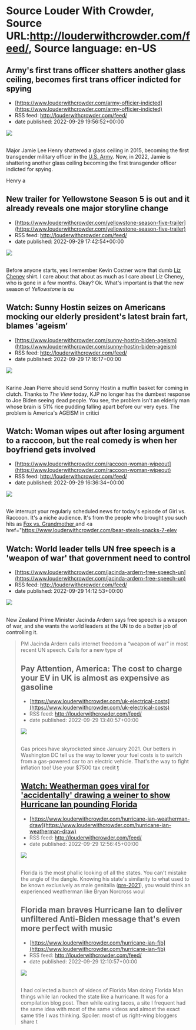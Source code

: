 # Source Louder With Crowder, Source URL:http://louderwithcrowder.com/feed/, Source language: en-US

## Army's first trans officer shatters another glass ceiling, becomes first trans officer indicted for spying
 - [https://www.louderwithcrowder.com/army-officier-indicted](https://www.louderwithcrowder.com/army-officier-indicted)
 - RSS feed: http://louderwithcrowder.com/feed/
 - date published: 2022-09-29 19:56:52+00:00

<img src="https://www.louderwithcrowder.com/media-library/image.png?id=31844236&amp;width=1200&amp;height=800&amp;coordinates=0%2C0%2C24%2C0" /><br /><br /><p>Major Jamie Lee Henry shattered a glass ceiling in 2015, becoming the first transgender military officer in the <a href="https://www.louderwithcrowder.com/army-woke-ad-emma-cringe" target="_blank">U.S. Army</a>. Now, in 2022, Jamie is shattering another glass ceiling becoming the first transgender officer indicted for spying.</p><p>Henry a

## New trailer for Yellowstone Season 5 is out and it already reveals one major storyline change
 - [https://www.louderwithcrowder.com/yellowstone-season-five-trailer](https://www.louderwithcrowder.com/yellowstone-season-five-trailer)
 - RSS feed: http://louderwithcrowder.com/feed/
 - date published: 2022-09-29 17:42:54+00:00

<img src="https://www.louderwithcrowder.com/media-library/image.png?id=31843857&amp;width=1200&amp;height=800&amp;coordinates=24%2C0%2C0%2C0" /><br /><br /><p>Before anyone starts, yes I remember Kevin Costner wore that dumb <a href="https://www.louderwithcrowder.com/january-6th-debunk-trump" target="_blank">Liz Cheney</a> shirt. I care about that about as much as I care about Liz Cheney, who is gone in a few months. Okay? Ok. What's important is that the new season of <em>Yellowstone</em> is ou

## Watch: Sunny Hostin seizes on Americans mocking our elderly president's latest brain fart, blames 'ageism’
 - [https://www.louderwithcrowder.com/sunny-hostin-biden-ageism](https://www.louderwithcrowder.com/sunny-hostin-biden-ageism)
 - RSS feed: http://louderwithcrowder.com/feed/
 - date published: 2022-09-29 17:16:17+00:00

<img src="https://www.louderwithcrowder.com/media-library/image.png?id=31843732&amp;width=1200&amp;height=800&amp;coordinates=24%2C0%2C0%2C0" /><br /><br /><p>Karine Jean Pierre should send Sonny Hostin a muffin basket for coming in clutch. Thanks to <em>The View</em> today, KJP no longer has the dumbest response to Joe Biden seeing dead people. You see, the problem isn't an elderly man whose brain is 51% rice pudding falling apart before our very eyes. The problem is America's AGEISM in critici

## Watch: Woman wipes out after losing argument to a raccoon, but the real comedy is when her boyfriend gets involved
 - [https://www.louderwithcrowder.com/raccoon-woman-wipeout](https://www.louderwithcrowder.com/raccoon-woman-wipeout)
 - RSS feed: http://louderwithcrowder.com/feed/
 - date published: 2022-09-29 16:36:34+00:00

<img src="https://www.louderwithcrowder.com/media-library/image.png?id=31843501&amp;width=1245&amp;height=700&amp;coordinates=0%2C0%2C0%2C83" /><br /><br /><p>We interrupt your regularly scheduled news for today's episode of Girl vs. Raccoon. It's a niche audience. It's from the people who brought you such hits as <a href="https://www.louderwithcrowder.com/woman-attacked-by-rabid-fox" target="_blank">Fox vs. Grandmother </a>and <a href="https://www.louderwithcrowder.com/bear-steals-snacks-7-elev

## Watch: World leader tells UN free speech is a 'weapon of war' that government need to control
 - [https://www.louderwithcrowder.com/jacinda-ardern-free-speech-un](https://www.louderwithcrowder.com/jacinda-ardern-free-speech-un)
 - RSS feed: http://louderwithcrowder.com/feed/
 - date published: 2022-09-29 14:12:53+00:00

<img src="https://www.louderwithcrowder.com/media-library/image.png?id=31842589&amp;width=1200&amp;height=800&amp;coordinates=67%2C0%2C250%2C0" /><br /><br /><p>New Zealand Prime Minister Jacinda Ardern says free speech is a weapon of war, and she wants the world leaders at the UN to do a better job of controlling it. </p><div class="rm-embed embed-media"><blockquote class="twitter-tweet">PM Jacinda Ardern calls internet freedom a “weapon of war” in most recent UN speech. Calls for a new type of

## Pay Attention, America: The cost to charge your EV in UK is almost as expensive as gasoline
 - [https://www.louderwithcrowder.com/uk-electrical-costs](https://www.louderwithcrowder.com/uk-electrical-costs)
 - RSS feed: http://louderwithcrowder.com/feed/
 - date published: 2022-09-29 13:40:57+00:00

<img src="https://www.louderwithcrowder.com/media-library/image.png?id=31842324&amp;width=1200&amp;height=800&amp;coordinates=13%2C0%2C13%2C0" /><br /><br /><p>Gas prices have skyrocketed since January 2021. Our betters in Washington DC tell us the way to lower your fuel costs is to switch from a gas-powered car to an electric vehicle. That's the way to fight inflation too! Use your $7500 tax credit <a href="https://www.louderwithcrowder.com/ford-electric-trucks-price-increase" target="_blank">t

## Watch: Weatherman goes viral for 'accidentally' drawing a weiner to show Hurricane Ian pounding Florida
 - [https://www.louderwithcrowder.com/hurricane-ian-weatherman-draw](https://www.louderwithcrowder.com/hurricane-ian-weatherman-draw)
 - RSS feed: http://louderwithcrowder.com/feed/
 - date published: 2022-09-29 12:56:45+00:00

<img src="https://www.louderwithcrowder.com/media-library/image.png?id=31842184&amp;width=1245&amp;height=700&amp;coordinates=0%2C0%2C0%2C0" /><br /><br /><p>Florida is the most phallic looking of all the states. You can't mistake the angle of the dangle. Knowing his state's similarity to what used to be known exclusively as male genitalia (<a href="https://www.louderwithcrowder.com/search/?q=penis" target="_blank">pre-2021</a>), you would think an experienced weatherman like Bryan Norcross woul

## Florida man braves Hurricane Ian to deliver unfiltered Anti-Biden message that's even more perfect with music
 - [https://www.louderwithcrowder.com/hurricane-ian-fjb](https://www.louderwithcrowder.com/hurricane-ian-fjb)
 - RSS feed: http://louderwithcrowder.com/feed/
 - date published: 2022-09-29 12:10:57+00:00

<img src="https://www.louderwithcrowder.com/media-library/image.png?id=31841983&amp;width=1245&amp;height=700&amp;coordinates=0%2C0%2C0%2C118" /><br /><br /><p>I had collected a bunch of videos of Florida Man doing Florida Man things while Ian rocked the state like a hurricane. It was for a compilation blog post. Then while eating tacos, a site I frequent had the same idea with most of the same videos and almost the exact same title I was thinking. Spoiler: most of us right-wing bloggers share t
